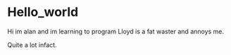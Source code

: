 # Hello_world
Hi im alan and im learning to program
Lloyd is a fat waster and annoys me.

Quite a lot infact.
